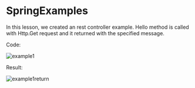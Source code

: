 # SpringExamples

In this lesson, we created an rest controller example. 
Hello method is called with Http.Get request and it returned with the specified message.

Code:

![example1](https://user-images.githubusercontent.com/53128374/163489667-2199ee3e-00d7-4408-ad17-0662130001c9.png)

Result:

![example1return](https://user-images.githubusercontent.com/53128374/163489679-a93fa475-dc16-43e0-97bd-16c9fb206695.png)
